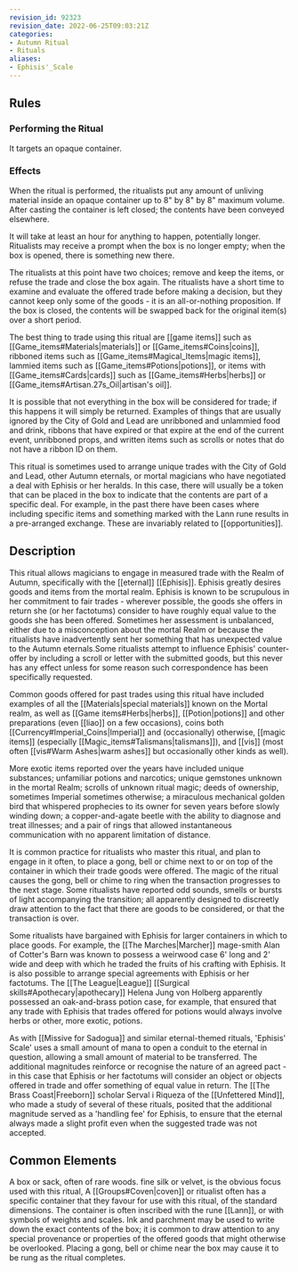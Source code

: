 ```yaml
---
revision_id: 92323
revision_date: 2022-06-25T09:03:21Z
categories:
- Autumn Ritual
- Rituals
aliases:
- Ephisis'_Scale
---
```


## Rules

### Performing the Ritual
 It targets an opaque container.

### Effects
When the ritual is performed, the ritualists put any amount of unliving material inside an opaque container up to 8" by 8" by 8" maximum volume. After casting the container is left closed; the contents have been conveyed elsewhere. 

It will take at least an hour for anything to happen, potentially longer. Ritualists may receive a prompt when the box is no longer empty; when the box is opened, there is something new there.

The ritualists at this point have two choices; remove and keep the items, or refuse the trade and close the box again. The ritualists have a short time to examine and evaluate the offered trade before making a decision, but they cannot keep only some of the goods - it is an all-or-nothing proposition. If the box is closed, the contents will be swapped back for the original item(s) over a short period.

The best thing to trade using this ritual are [[game items]] such as [[Game_items#Materials|materials]] or [[Game_items#Coins|coins]], ribboned items such as [[Game_items#Magical_Items|magic items]], lammied items such as [[Game_items#Potions|potions]], or items with [[Game_items#Cards|cards]] such as [[Game_items#Herbs|herbs]] or [[Game_items#Artisan.27s_Oil|artisan's oil]]. 

It is possible that not everything in the box will be considered for trade; if this happens it will simply be returned. Examples of things that are usually ignored by the City of Gold and Lead are unribboned and unlammied food and drink, ribbons that have expired or that expire at the end of the current event, unribboned props, and written items such as scrolls or notes that do not have a ribbon ID on them.

This ritual is sometimes used to arrange unique trades with the City of Gold and Lead, other Autumn eternals, or mortal magicians who have negotiated a deal with Ephisis or her heralds. In this case, there will usually be a token that can be placed in the box to indicate that the contents are part of a specific deal. For example, in the past there have been cases where including specific items and something marked with the Lann rune results in a pre-arranged exchange. These are invariably related to [[opportunities]].

## Description
This ritual allows magicians to engage in measured trade with the Realm of Autumn, specifically with the [[eternal]] [[Ephisis]]. Ephisis greatly desires goods and items from the mortal realm. Ephisis is known to be scrupulous in her commitment to fair trades - wherever possible, the goods she offers in return she (or her factotums) consider to have roughly equal value to the goods she has been offered. Sometimes her assessment is unbalanced, either due to a misconception about the mortal Realm or because the ritualists have inadvertently sent her something that has unexpected value to the Autumn eternals.Some ritualists attempt to influence Ephisis' counter-offer by including a scroll or letter with the submitted goods, but this never has any effect unless for some reason such correspondence has been specifically requested. 

Common goods offered for past trades using this ritual have included examples of all the [[Materials|special materials]] known on the Mortal realm, as well as [[Game items#Herbs|herbs]], [[Potion|potions]] and other preparations (even [[liao]] on a few occasions), coins both [[Currency#Imperial_Coins|Imperial]] and (occasionally) otherwise, [[magic items]] (especially [[Magic_items#Talismans|talismans]]), and [[vis]] (most often [[vis#Warm Ashes|warm ashes]] but occasionally other kinds as well). 

More exotic items reported over the years have included unique substances; unfamiliar potions and narcotics; unique gemstones unknown in the mortal Realm; scrolls of unknown ritual magic; deeds of ownership, sometimes Imperial sometimes otherwise; a miraculous mechanical golden bird that whispered prophecies to its owner for seven years before slowly winding down; a copper-and-agate beetle with the ability to diagnose and treat illnesses; and a pair of rings that allowed instantaneous communication with no apparent limitation of distance.

It is common practice for ritualists who master this ritual, and plan to engage in it often, to place a gong, bell or chime next to or on top of the container in which their trade goods were offered. The magic of the ritual causes the gong, bell or chime to ring when the transaction progresses to the next stage. Some ritualists have reported odd sounds, smells or bursts of light accompanying the transition; all apparently designed to discreetly draw attention to the fact that there are goods to be considered, or that the transaction is over.

Some ritualists have bargained with Ephisis for larger containers in which to place goods. For example, the [[The Marches|Marcher]] mage-smith Alan of Cotter's Barn was known to possess a weirwood case 6' long and 2' wide and deep with which he traded the fruits of his crafting with Ephisis. It is also possible to arrange special agreements with Ephisis or her factotums. The [[The League|League]] [[Surgical skills#Apothecary|apothecary]] Helena Jung von Holberg apparently possessed an oak-and-brass potion case, for example, that ensured that any trade with Ephisis that trades offered for potions would always involve herbs or other, more exotic, potions. 

As with [[Missive for Sadogua]] and similar eternal-themed rituals, 'Ephisis' Scale' uses a small amount of mana to open a conduit to the eternal in question, allowing a small amount of material to be transferred. The additional magnitudes reinforce or recognise the nature of an agreed pact - in this case that Ephisis or her factotums will consider an object or objects offered in trade and offer something of equal value in return. The [[The Brass Coast|Freeborn]] scholar Serval i Riqueza of the [[Unfettered Mind]], who made a study of several of these rituals, posited that the additional magnitude served as a 'handling fee' for Ephisis, to ensure that the eternal always made a slight profit even when the suggested trade was not accepted.

## Common Elements
A box or sack, often of rare woods. fine silk or velvet, is the obvious focus used with this ritual, A [[Groups#Coven|coven]] or ritualist often has a specific container that they favour for use with this ritual, of the standard dimensions. The container is often inscribed with the rune [[Lann]], or with symbols of weights and scales. Ink and parchment may be used to write down the exact contents of the box; it is common to draw attention to any special provenance or properties of the offered goods that might otherwise be overlooked. Placing a gong, bell or chime near the box may cause it to be rung as the ritual completes.


